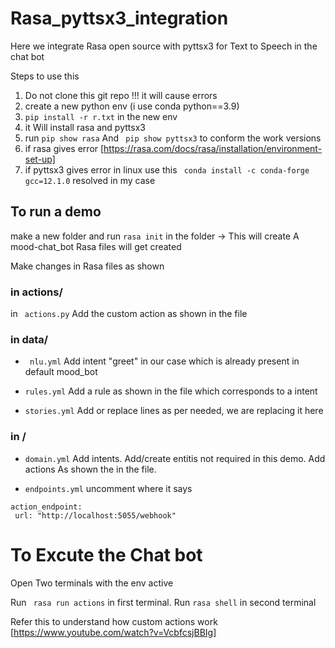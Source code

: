 # Rasa_pyttsx3_integration
Here we integrate Rasa open source with pyttsx3 for Text to Speech in the chat bot

Steps to use this 
1. Do not clone this git repo !!! it will cause errors
2. create a new python env (i use conda python==3.9)
3. ``` pip install -r r.txt ``` in the new env
4. it Will install rasa and pyttsx3
5. run ``` pip show rasa ``` And ``` pip show pyttsx3``` to conform the work versions
6.  if rasa gives error [https://rasa.com/docs/rasa/installation/environment-set-up]
7. if pyttsx3 gives error in linux use this ``` conda install -c conda-forge gcc=12.1.0``` resolved in my case

## To run a demo
make a new folder and run ``` rasa init ``` in the folder -> This will create A mood-chat_bot
Rasa files will get created

Make changes in Rasa files as shown
### in actions/
in ``` actions.py```
Add the custom action as shown in the file

### in data/

- ``` nlu.yml```
Add intent "greet" in our case which is already present in default mood_bot

- ``` rules.yml ```
Add a rule as shown in the file which corresponds to a intent 

- ``` stories.yml ```
Add or replace lines as per needed, we are replacing it here

### in /

- ``` domain.yml ```
Add intents.
Add/create entitis not required in this demo.
Add actions As shown the in the file.

- ``` endpoints.yml ```
uncomment where it says 
```
action_endpoint:
 url: "http://localhost:5055/webhook"
 ```
# To Excute the Chat bot
Open Two terminals with the env active

Run ``` rasa run actions``` in first terminal. 
Run ``` rasa shell ``` in second terminal

Refer this to understand how custom actions work [https://www.youtube.com/watch?v=VcbfcsjBBIg]

